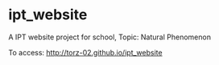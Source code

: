 # ipt_website
A IPT website project for school, Topic: Natural Phenomenon

To access: http://torz-02.github.io/ipt_website


